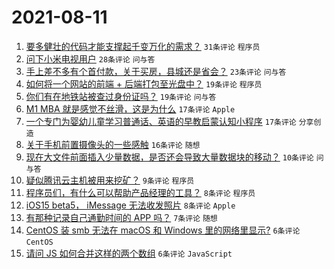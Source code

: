 # 2021-08-11

1. [要多健壮的代码才能支撑起千变万化的需求？](https://www.v2ex.com/t/795005) `31条评论` `程序员`
1. [问下小米电视用户](https://www.v2ex.com/t/794983) `28条评论` `问与答`
1. [手上差不多有个首付款，关于买房，县城还是省会？](https://www.v2ex.com/t/795004) `23条评论` `问与答`
1. [如何将一个网站的前端 + 后端打包至光盘中？](https://www.v2ex.com/t/794992) `19条评论` `程序员`
1. [你们有在地铁站被查过身份证吗？](https://www.v2ex.com/t/794987) `19条评论` `问与答`
1. [M1 MBA 就是感觉不丝滑，这是为什么](https://www.v2ex.com/t/795003) `17条评论` `Apple`
1. [一个专门为婴幼儿童学习普通话、英语的早教启蒙认知小程序](https://www.v2ex.com/t/794991) `17条评论` `分享创造`
1. [关于手机前置摄像头的一些感触](https://www.v2ex.com/t/794995) `16条评论` `随想`
1. [现在大文件前面插入少量数据，是否还会导致大量数据块的移动？](https://www.v2ex.com/t/794982) `10条评论` `问与答`
1. [疑似腾讯云主机被用来挖矿？](https://www.v2ex.com/t/795015) `9条评论` `程序员`
1. [程序员们，有什么可以帮助产品经理的工具？](https://www.v2ex.com/t/795010) `8条评论` `程序员`
1. [iOS15 beta5， iMessage 无法收发照片](https://www.v2ex.com/t/795009) `8条评论` `Apple`
1. [有那种记录自己通勤时间的 APP 吗？](https://www.v2ex.com/t/795021) `7条评论` `随想`
1. [CentOS 装 smb 无法在 macOS 和 Windows 里的网络里显示?](https://www.v2ex.com/t/794993) `6条评论` `CentOS`
1. [请问 JS 如何合并这样的两个数组](https://www.v2ex.com/t/794990) `6条评论` `JavaScript`
